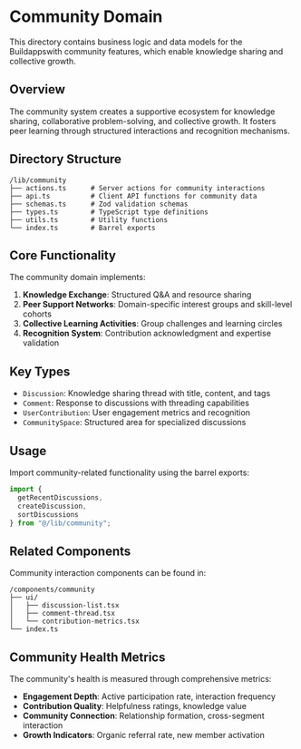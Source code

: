 # Community Domain

This directory contains business logic and data models for the Buildappswith community features, which enable knowledge sharing and collective growth.

## Overview

The community system creates a supportive ecosystem for knowledge sharing, collaborative problem-solving, and collective growth. It fosters peer learning through structured interactions and recognition mechanisms.

## Directory Structure

```
/lib/community
├── actions.ts      # Server actions for community interactions
├── api.ts          # Client API functions for community data
├── schemas.ts      # Zod validation schemas
├── types.ts        # TypeScript type definitions
├── utils.ts        # Utility functions
└── index.ts        # Barrel exports
```

## Core Functionality

The community domain implements:

1. **Knowledge Exchange**: Structured Q&A and resource sharing
2. **Peer Support Networks**: Domain-specific interest groups and skill-level cohorts
3. **Collective Learning Activities**: Group challenges and learning circles
4. **Recognition System**: Contribution acknowledgment and expertise validation

## Key Types

- `Discussion`: Knowledge sharing thread with title, content, and tags
- `Comment`: Response to discussions with threading capabilities
- `UserContribution`: User engagement metrics and recognition
- `CommunitySpace`: Structured area for specialized discussions

## Usage

Import community-related functionality using the barrel exports:

```typescript
import { 
  getRecentDiscussions,
  createDiscussion,
  sortDiscussions 
} from "@/lib/community";
```

## Related Components

Community interaction components can be found in:

```
/components/community
├── ui/
│   ├── discussion-list.tsx
│   ├── comment-thread.tsx
│   └── contribution-metrics.tsx
└── index.ts
```

## Community Health Metrics

The community's health is measured through comprehensive metrics:

- **Engagement Depth**: Active participation rate, interaction frequency
- **Contribution Quality**: Helpfulness ratings, knowledge value
- **Community Connection**: Relationship formation, cross-segment interaction
- **Growth Indicators**: Organic referral rate, new member activation
